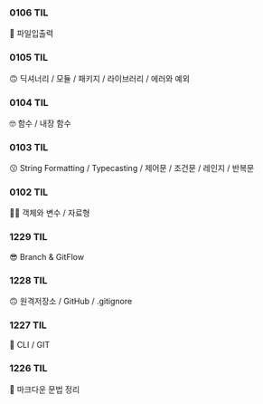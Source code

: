 ### 0106 TIL
🥲 파일입출력

### 0105 TIL
🙃 딕셔너리 / 모듈 / 패키지 / 라이브러리 / 에러와 예외

### 0104 TIL
🤓 함수 / 내장 함수

### 0103 TIL
😗 String Formatting / Typecasting / 제어문 / 조건문 / 레인지 / 반복문

### 0102 TIL
😶‍🌫️ 객체와 변수 / 자료형

### 1229 TIL
😎 Branch & GitFlow

### 1228 TIL
🙃 원격저장소 / GitHub / .gitignore

### 1227 TIL
🧐 CLI / GIT

### 1226 TIL
🥸 마크다운 문법 정리